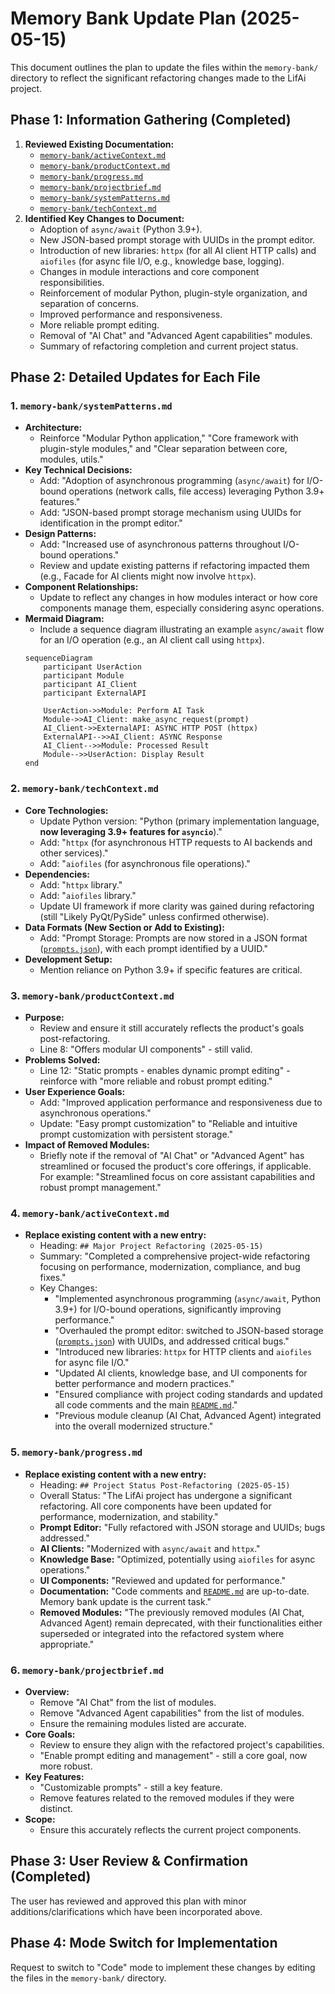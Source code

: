 # Memory Bank Update Plan (2025-05-15)

This document outlines the plan to update the files within the `memory-bank/` directory to reflect the significant refactoring changes made to the LifAi project.

## Phase 1: Information Gathering (Completed)

1.  **Reviewed Existing Documentation:**
    *   [`memory-bank/activeContext.md`](memory-bank/activeContext.md)
    *   [`memory-bank/productContext.md`](memory-bank/productContext.md)
    *   [`memory-bank/progress.md`](memory-bank/progress.md)
    *   [`memory-bank/projectbrief.md`](memory-bank/projectbrief.md)
    *   [`memory-bank/systemPatterns.md`](memory-bank/systemPatterns.md)
    *   [`memory-bank/techContext.md`](memory-bank/techContext.md)
2.  **Identified Key Changes to Document:**
    *   Adoption of `async/await` (Python 3.9+).
    *   New JSON-based prompt storage with UUIDs in the prompt editor.
    *   Introduction of new libraries: `httpx` (for all AI client HTTP calls) and `aiofiles` (for async file I/O, e.g., knowledge base, logging).
    *   Changes in module interactions and core component responsibilities.
    *   Reinforcement of modular Python, plugin-style organization, and separation of concerns.
    *   Improved performance and responsiveness.
    *   More reliable prompt editing.
    *   Removal of "AI Chat" and "Advanced Agent capabilities" modules.
    *   Summary of refactoring completion and current project status.

## Phase 2: Detailed Updates for Each File

### 1. `memory-bank/systemPatterns.md`

*   **Architecture:**
    *   Reinforce "Modular Python application," "Core framework with plugin-style modules," and "Clear separation between core, modules, utils."
*   **Key Technical Decisions:**
    *   Add: "Adoption of asynchronous programming (`async/await`) for I/O-bound operations (network calls, file access) leveraging Python 3.9+ features."
    *   Add: "JSON-based prompt storage mechanism using UUIDs for identification in the prompt editor."
*   **Design Patterns:**
    *   Add: "Increased use of asynchronous patterns throughout I/O-bound operations."
    *   Review and update existing patterns if refactoring impacted them (e.g., Facade for AI clients might now involve `httpx`).
*   **Component Relationships:**
    *   Update to reflect any changes in how modules interact or how core components manage them, especially considering async operations.
*   **Mermaid Diagram:**
    *   Include a sequence diagram illustrating an example `async/await` flow for an I/O operation (e.g., an AI client call using `httpx`).
    ```mermaid
    sequenceDiagram
        participant UserAction
        participant Module
        participant AI_Client
        participant ExternalAPI
    
        UserAction->>Module: Perform AI Task
        Module->>AI_Client: make_async_request(prompt)
        AI_Client->>ExternalAPI: ASYNC HTTP POST (httpx)
        ExternalAPI-->>AI_Client: ASYNC Response
        AI_Client-->>Module: Processed Result
        Module-->>UserAction: Display Result
    end
    ```

### 2. `memory-bank/techContext.md`

*   **Core Technologies:**
    *   Update Python version: "Python (primary implementation language, **now leveraging 3.9+ features for `asyncio`**)."
    *   Add: "`httpx` (for asynchronous HTTP requests to AI backends and other services)."
    *   Add: "`aiofiles` (for asynchronous file operations)."
*   **Dependencies:**
    *   Add: "`httpx` library."
    *   Add: "`aiofiles` library."
    *   Update UI framework if more clarity was gained during refactoring (still "Likely PyQt/PySide" unless confirmed otherwise).
*   **Data Formats (New Section or Add to Existing):**
    *   Add: "Prompt Storage: Prompts are now stored in a JSON format ([`prompts.json`](lifai/modules/prompt_editor/prompts.json)), with each prompt identified by a UUID."
*   **Development Setup:**
    *   Mention reliance on Python 3.9+ if specific features are critical.

### 3. `memory-bank/productContext.md`

*   **Purpose:**
    *   Review and ensure it still accurately reflects the product's goals post-refactoring.
    *   Line 8: "Offers modular UI components" - still valid.
*   **Problems Solved:**
    *   Line 12: "Static prompts - enables dynamic prompt editing" - reinforce with "more reliable and robust prompt editing."
*   **User Experience Goals:**
    *   Add: "Improved application performance and responsiveness due to asynchronous operations."
    *   Update: "Easy prompt customization" to "Reliable and intuitive prompt customization with persistent storage."
*   **Impact of Removed Modules:**
    *   Briefly note if the removal of "AI Chat" or "Advanced Agent" has streamlined or focused the product's core offerings, if applicable. For example: "Streamlined focus on core assistant capabilities and robust prompt management."

### 4. `memory-bank/activeContext.md`

*   **Replace existing content with a new entry:**
    *   Heading: `## Major Project Refactoring (2025-05-15)`
    *   Summary: "Completed a comprehensive project-wide refactoring focusing on performance, modernization, compliance, and bug fixes."
    *   Key Changes:
        *   "Implemented asynchronous programming (`async/await`, Python 3.9+) for I/O-bound operations, significantly improving performance."
        *   "Overhauled the prompt editor: switched to JSON-based storage ([`prompts.json`](lifai/modules/prompt_editor/prompts.json)) with UUIDs, and addressed critical bugs."
        *   "Introduced new libraries: `httpx` for HTTP clients and `aiofiles` for async file I/O."
        *   "Updated AI clients, knowledge base, and UI components for better performance and modern practices."
        *   "Ensured compliance with project coding standards and updated all code comments and the main [`README.md`](README.md)."
        *   "Previous module cleanup (AI Chat, Advanced Agent) integrated into the overall modernized structure."

### 5. `memory-bank/progress.md`

*   **Replace existing content with a new entry:**
    *   Heading: `## Project Status Post-Refactoring (2025-05-15)`
    *   Overall Status: "The LifAi project has undergone a significant refactoring. All core components have been updated for performance, modernization, and stability."
    *   **Prompt Editor:** "Fully refactored with JSON storage and UUIDs; bugs addressed."
    *   **AI Clients:** "Modernized with `async/await` and `httpx`."
    *   **Knowledge Base:** "Optimized, potentially using `aiofiles` for async operations."
    *   **UI Components:** "Reviewed and updated for performance."
    *   **Documentation:** "Code comments and [`README.md`](README.md) are up-to-date. Memory bank update is the current task."
    *   **Removed Modules:** "The previously removed modules (AI Chat, Advanced Agent) remain deprecated, with their functionalities either superseded or integrated into the refactored system where appropriate."

### 6. `memory-bank/projectbrief.md`

*   **Overview:**
    *   Remove "AI Chat" from the list of modules.
    *   Remove "Advanced Agent capabilities" from the list of modules.
    *   Ensure the remaining modules listed are accurate.
*   **Core Goals:**
    *   Review to ensure they align with the refactored project's capabilities.
    *   "Enable prompt editing and management" - still a core goal, now more robust.
*   **Key Features:**
    *   "Customizable prompts" - still a key feature.
    *   Remove features related to the removed modules if they were distinct.
*   **Scope:**
    *   Ensure this accurately reflects the current project components.

## Phase 3: User Review & Confirmation (Completed)

The user has reviewed and approved this plan with minor additions/clarifications which have been incorporated above.

## Phase 4: Mode Switch for Implementation

Request to switch to "Code" mode to implement these changes by editing the files in the `memory-bank/` directory.